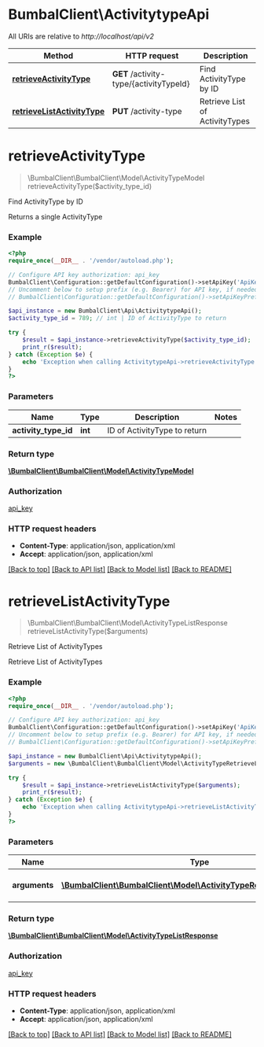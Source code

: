 # BumbalClient\ActivitytypeApi

All URIs are relative to *http://localhost/api/v2*

Method | HTTP request | Description
------------- | ------------- | -------------
[**retrieveActivityType**](ActivitytypeApi.md#retrieveActivityType) | **GET** /activity-type/{activityTypeId} | Find ActivityType by ID
[**retrieveListActivityType**](ActivitytypeApi.md#retrieveListActivityType) | **PUT** /activity-type | Retrieve List of ActivityTypes


# **retrieveActivityType**
> \BumbalClient\BumbalClient\Model\ActivityTypeModel retrieveActivityType($activity_type_id)

Find ActivityType by ID

Returns a single ActivityType

### Example
```php
<?php
require_once(__DIR__ . '/vendor/autoload.php');

// Configure API key authorization: api_key
BumbalClient\Configuration::getDefaultConfiguration()->setApiKey('ApiKey', 'YOUR_API_KEY');
// Uncomment below to setup prefix (e.g. Bearer) for API key, if needed
// BumbalClient\Configuration::getDefaultConfiguration()->setApiKeyPrefix('ApiKey', 'Bearer');

$api_instance = new BumbalClient\Api\ActivitytypeApi();
$activity_type_id = 789; // int | ID of ActivityType to return

try {
    $result = $api_instance->retrieveActivityType($activity_type_id);
    print_r($result);
} catch (Exception $e) {
    echo 'Exception when calling ActivitytypeApi->retrieveActivityType: ', $e->getMessage(), PHP_EOL;
}
?>
```

### Parameters

Name | Type | Description  | Notes
------------- | ------------- | ------------- | -------------
 **activity_type_id** | **int**| ID of ActivityType to return |

### Return type

[**\BumbalClient\BumbalClient\Model\ActivityTypeModel**](../Model/ActivityTypeModel.md)

### Authorization

[api_key](../../README.md#api_key)

### HTTP request headers

 - **Content-Type**: application/json, application/xml
 - **Accept**: application/json, application/xml

[[Back to top]](#) [[Back to API list]](../../README.md#documentation-for-api-endpoints) [[Back to Model list]](../../README.md#documentation-for-models) [[Back to README]](../../README.md)

# **retrieveListActivityType**
> \BumbalClient\BumbalClient\Model\ActivityTypeListResponse retrieveListActivityType($arguments)

Retrieve List of ActivityTypes

Retrieve List of ActivityTypes

### Example
```php
<?php
require_once(__DIR__ . '/vendor/autoload.php');

// Configure API key authorization: api_key
BumbalClient\Configuration::getDefaultConfiguration()->setApiKey('ApiKey', 'YOUR_API_KEY');
// Uncomment below to setup prefix (e.g. Bearer) for API key, if needed
// BumbalClient\Configuration::getDefaultConfiguration()->setApiKeyPrefix('ApiKey', 'Bearer');

$api_instance = new BumbalClient\Api\ActivitytypeApi();
$arguments = new \BumbalClient\BumbalClient\Model\ActivityTypeRetrieveListArguments(); // \BumbalClient\BumbalClient\Model\ActivityTypeRetrieveListArguments | ActivityType RetrieveList Arguments

try {
    $result = $api_instance->retrieveListActivityType($arguments);
    print_r($result);
} catch (Exception $e) {
    echo 'Exception when calling ActivitytypeApi->retrieveListActivityType: ', $e->getMessage(), PHP_EOL;
}
?>
```

### Parameters

Name | Type | Description  | Notes
------------- | ------------- | ------------- | -------------
 **arguments** | [**\BumbalClient\BumbalClient\Model\ActivityTypeRetrieveListArguments**](../Model/ActivityTypeRetrieveListArguments.md)| ActivityType RetrieveList Arguments |

### Return type

[**\BumbalClient\BumbalClient\Model\ActivityTypeListResponse**](../Model/ActivityTypeListResponse.md)

### Authorization

[api_key](../../README.md#api_key)

### HTTP request headers

 - **Content-Type**: application/json, application/xml
 - **Accept**: application/json, application/xml

[[Back to top]](#) [[Back to API list]](../../README.md#documentation-for-api-endpoints) [[Back to Model list]](../../README.md#documentation-for-models) [[Back to README]](../../README.md)

